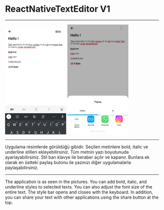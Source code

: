 # ReactNativeTextEditor V1
---
<p align="start">
<img src="./images/appImage1.jpg" alt="örnek resim" width="200">
<img src="./images/appImage2.jpg" alt="örnek resim" width="200">
 </p>
 
---

Uygulama resimlerde görüldüğü gibidir. Seçilen metinlere bold, italic ve underline stilleri ekleyebilirsiniz. Tüm metnin yazı boyutunuda ayarlayabilirsiniz. Stil barı klavye ile beraber açılır ve kapanır.
Bunlara ek olarak en üstteki paylaş butonu ile yazınızı diğer uygulamalarla paylaşabilirsiniz.

---

The application is as seen in the pictures. You can add bold, italic, and underline styles to selected texts. You can also adjust the font size of the entire text. The style bar opens and closes with the keyboard.
In addition, you can share your text with other applications using the share button at the top.

